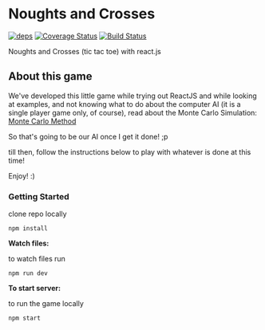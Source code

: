 # Noughts and Crosses
[![deps][dave-image]][dave-url]
[![Coverage Status][cover-img]][cover-url]
[![Build Status](https://travis-ci.org/skipzero/noughts-and-crosses.svg?branch=master)](https://travis-ci.org/skipzero/noughts-and-crosses)

Noughts and Crosses (tic tac toe) with react.js

## About this game

We've developed this little game while trying out ReactJS and while looking at examples, and not knowing what to do about the computer AI (it is a single player game only, of course), read about the Monte Carlo Simulation: [Monte Carlo Method](https://en.wikipedia.org/wiki/Monte_Carlo_method)

So that's going to be our AI once I get it done! ;p

till then, follow the instructions below to play with whatever is done at this time!

Enjoy! :)

### Getting Started

clone repo locally

    npm install

**Watch files:**

to watch files run

    npm run dev

**To start server:**

to run the game locally

    npm start


[dave-image]: https://david-dm.org/zerosquadron/noughts-and-crosses.svg
[dave-url]: http://github.com/zerosquadron/noughts-and-crosses

[cover-img]: https://coveralls.io/repos/github/zerosquadron/noughts-and-crosses/badge.svg?branch=master
[cover-url]: https://coveralls.io/github/zerosquadron/noughts-and-crosses?branch=master

